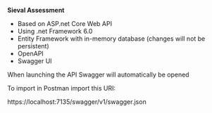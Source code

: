 **Sieval Assessment**

- Based on ASP.net Core Web API
- Using .net Framework 6.0
- Entity Framework with in-memory database (changes will not be persistent)
- OpenAPI 
- Swagger UI


When launching the API Swagger will automatically be opened

To import in Postman import this URI: 

https://localhost:7135/swagger/v1/swagger.json

